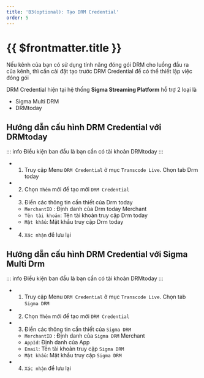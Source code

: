 ```yaml
---
title: 'B3(optional): Tạo DRM Credential'
order: 5
---
```


# {{ $frontmatter.title }}

Nếu kênh của bạn có sử dụng tính năng đóng gói DRM cho luồng đầu ra của kênh, thì cần cài đặt tạo trước DRM Credential để có thể thiết lập việc đóng gói 

DRM Credential hiện tại hệ thống **Sigma Streaming Platform** hỗ trợ 2 loại là
* Sigma Multi DRM
* DRMtoday


## Hướng dẫn cấu hình DRM Credential với DRMtoday

::: info
Điều kiện ban đầu là bạn cần có tài khoản DRMtoday 
:::

* 1. Truy cập  Menu `DRM Credential` ở mục `Transcode Live`. Chọn tab Drm today
* 2. Chọn `Thêm` mới để tạo mới `DRM Credential`
* 3. Điền các thông tin cần thiết của Drm today
    * `MerchantID` :  Định danh của Drm today Merchant
    * `Tên tài khoản`: Tên tài khoản truy cập Drm today
    * `Mật khẩu`: Mật khẩu truy cập Drm today
* 4. `Xác nhận` để lưu lại

## Hướng dẫn cấu hình DRM Credential với Sigma Multi Drm

::: info
Điều kiện ban đầu là bạn cần có tài khoản DRMtoday 
:::

* 1. Truy cập  Menu `DRM Credential` ở mục `Transcode Live`. Chọn tab `Sigma DRM`
* 2. Chọn `Thêm` mới để tạo mới `DRM Credential`
* 3. Điền các thông tin cần thiết của `Sigma DRM`
    * `MerchantID` :  Định danh của `Sigma DRM` Merchant
    * `AppId`: Định danh của App
    * `Email`: Tên tài khoản truy cập `Sigma DRM`
    * `Mật khẩu`: Mật khẩu truy cập `Sigma DRM`
* 4. `Xác nhận` để lưu lại